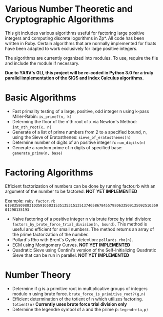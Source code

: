 # Various Number Theoretic and Cryptographic Algorithms

This git includes various algorithms useful for factoring large positive integers and computing discrete logorithms in Zp*. All code has been written in Ruby.  Certain algorithms that are normally implemented for floats have been adapted to work exclusively for large positive integers. 

The algorithms are currently organized into modules.  To use, require the file and include the module if necessary.

**Due to YARV's GLI, this project will be re-coded in Python 3.0 for a truly parallel implementation of the SIQS and Index Calculus algorithms.**

# Basic Algorithms

- Fast primality testing of a large, positive, odd integer n using k-pass Miller-Rabin: `is_prime?(n, k)`
- Determing the floor of the n'th root of x via Newton's Method: `int_nth_root(x, n)`
- Generate of a list of prime numbers from 2 to a specified bound, n, using the Sieve of Eratosthenes: `sieve_of_eratosthenes(n)`
- Determine number of digits of an positive integer n: `num_digits(n)`
- Generate a random prime of n digits of specified base: `generate_prime(n, base)`

# Factoring Algorithms

Efficient factorization of numbers can be done by running factor.rb with an argument of the number to be factored. **NOT YET IMPLEMENTED**

Example: `ruby factor.rb 619835809803103591050315351353151351374658678455798063350913509251035901290135193`

- Naive factoring of a positive integer n via brute force by trial division: `factors_by_brute_force_trial_division(n, bound)`. This method is useful and efficient for small numbers.  The method returns an array of the prime factorization of the number. 
- Pollard's Rho with Brent's Cycle detection: `pollards_rho(n)`.
- ECM using Montgomery Curves.  **NOT YET IMPLEMENTED**
- Quadratic Sieve using Contini's version of the Self-Initializing Quadratic Sieve that can be run in parallel. **NOT YET IMPLEMENTED**

# Number Theory

- Determine if g is a primitive root in multiplicative groups of integers modulo n using brute force. `brute_force_is_primitive_root?(g,n)`
- Efficient determination of the totient of n which utilizes factoring. `totient(n)` **Currently uses brute force trial division only**
- Determine the legendre symbol of a and the prime p: `legendre(a,p)`
